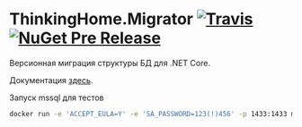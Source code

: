 # ThinkingHome.Migrator [![Travis](https://img.shields.io/travis/thinking-home/migrator.svg)](https://travis-ci.org/thinking-home/migrator) [![NuGet Pre Release](https://img.shields.io/nuget/vpre/ThinkingHome.Migrator.Framework.svg)](https://www.nuget.org/packages?q=thinkinghome.migrator)

Версионная миграция структуры БД для .NET Core.

Документация [здесь](https://github.com/dima117/ecm7migrator).

Запуск mssql для тестов

```sh
docker run -e 'ACCEPT_EULA=Y' -e 'SA_PASSWORD=123(!)456' -p 1433:1433 microsoft/mssql-server-linux
```

